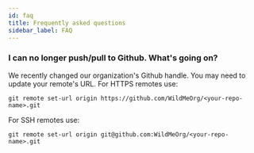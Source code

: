 ```yaml
---
id: faq
title: Frequently asked questions
sidebar_label: FAQ
---
```


### I can no longer push/pull to Github. What's going on?
We recently changed our organization's Github handle. You may need to update your remote's URL. For HTTPS remotes use:

```git remote set-url origin https://github.com/WildMeOrg/<your-repo-name>.git```

For SSH remotes use:

```git remote set-url origin git@github.com:WildMeOrg/<your-repo-name>.git```
